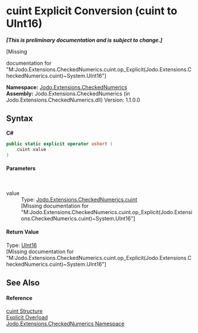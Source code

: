 # cuint&nbsp;Explicit Conversion (cuint to UInt16)
 _**\[This is preliminary documentation and is subject to change.\]**_

\[Missing <summary> documentation for "M:Jodo.Extensions.CheckedNumerics.cuint.op_Explicit(Jodo.Extensions.CheckedNumerics.cuint)~System.UInt16"\]

**Namespace:**&nbsp;<a href="N_Jodo_Extensions_CheckedNumerics">Jodo.Extensions.CheckedNumerics</a><br />**Assembly:**&nbsp;Jodo.Extensions.CheckedNumerics (in Jodo.Extensions.CheckedNumerics.dll) Version: 1.1.0.0

## Syntax

**C#**<br />
``` C#
public static explicit operator ushort (
	cuint value
)
```


#### Parameters
&nbsp;<dl><dt>value</dt><dd>Type: <a href="T_Jodo_Extensions_CheckedNumerics_cuint">Jodo.Extensions.CheckedNumerics.cuint</a><br />\[Missing <param name="value"/> documentation for "M:Jodo.Extensions.CheckedNumerics.cuint.op_Explicit(Jodo.Extensions.CheckedNumerics.cuint)~System.UInt16"\]</dd></dl>

#### Return Value
Type: <a href="https://docs.microsoft.com/dotnet/api/system.uint16" target="_blank" rel="noopener noreferrer">UInt16</a><br />\[Missing <returns> documentation for "M:Jodo.Extensions.CheckedNumerics.cuint.op_Explicit(Jodo.Extensions.CheckedNumerics.cuint)~System.UInt16"\]

## See Also


#### Reference
<a href="T_Jodo_Extensions_CheckedNumerics_cuint">cuint Structure</a><br /><a href="Overload_Jodo_Extensions_CheckedNumerics_cuint_op_Explicit">Explicit Overload</a><br /><a href="N_Jodo_Extensions_CheckedNumerics">Jodo.Extensions.CheckedNumerics Namespace</a><br />